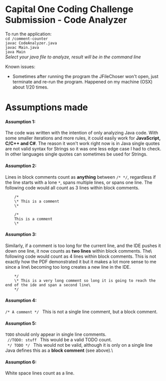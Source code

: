# Capital One Coding Challenge Submission - Code Analyzer

To run the application:\
`cd /comment-counter`\
`javac CodeAnalyzer.java`\
`javac Main.java`\
`java Main`\
*Select your java file to analyze, result will be in the command line*

Known issues:
* Sometimes after running the program the JFileChoser won't open, just terminate and re-run the program. Happened on my machine (OSX) about 1/20 times.

# Assumptions made
#### Assumption 1:
The code was written with the intention of only analyzing Java code. With some smaller iterations and more rules, it could easily work for **JavaScript, C/C++ and C#**. The reason it won't work right now is in Java single quotes are not valid syntax for Strings so it was one less edge case I had to check. In other languages single quotes can sometimes be used for Strings.
#### Assumption 2:
Lines in block comments count as **anything** between `/* */`, regardless if the line starts with a lone `*`, spans multiple lines, or spans one line. The following code would all count as 3 lines within block comments.
```
    /*
    \* This is a comment
    \*
```

```
    /*
    This is a comment
    \*
```

#### Assumption 3:
Similarly, if a comment is too long for the current line, and the IDE pushes it down one line, it now counts as **two lines** within block comments. The\ following code would count as 4 lines within block comments. This is not exactly how the PDF demonstrated it but it makes a lot more sense to me since a line\ becoming too long creates a new line in the IDE.
```
    */
    \* This is a very long comment so long it is going to reach the end of the ide and span a second line\
    */
```
#### Assumption 4:
<code>/* A comment */ </code> This is not a single line comment, but a block comment.

#### Assumption 5:
``TODO`` should only appear in single line comments.\
<code> //TODO: stuff </code>  This would be a valid TODO count.\
<code> */ TODO */ </code> This would not be valid, although it is only on a single line Java defines this as a **block comment** (see above).\

#### Assumption 6:
White space lines count as a line.
